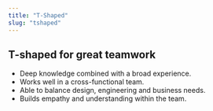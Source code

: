 ```yaml
---
title: "T-Shaped"
slug: "tshaped"
---
```


## T-shaped for great teamwork

- Deep knowledge combined with a broad experience.
- Works well in a cross-functional team.
- Able to balance design, engineering and business needs.
- Builds empathy and understanding within the team.
